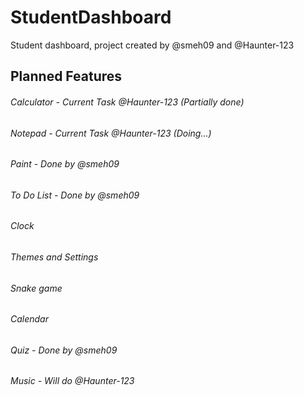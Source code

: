 # StudentDashboard
Student dashboard, project created by @smeh09 and @Haunter-123


## Planned Features
###### Calculator - Current Task @Haunter-123 (Partially done)
###### Notepad - Current Task @Haunter-123 (Doing...)
###### Paint - Done by @smeh09
###### To Do List - Done by @smeh09
###### Clock
###### Themes and Settings
###### Snake game
###### Calendar
###### Quiz - Done by @smeh09
###### Music - Will do @Haunter-123
